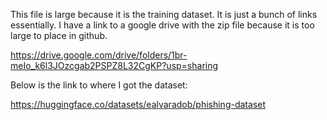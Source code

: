 This file is large because it is the training dataset. It is just a bunch of links essentially.
I have a link to a google drive with the zip file because it is too large to place in github.

https://drive.google.com/drive/folders/1br-meIo_k6l3JOzcgab2PSPZ8L32CgKP?usp=sharing

Below is the link to where I got the dataset:

https://huggingface.co/datasets/ealvaradob/phishing-dataset
